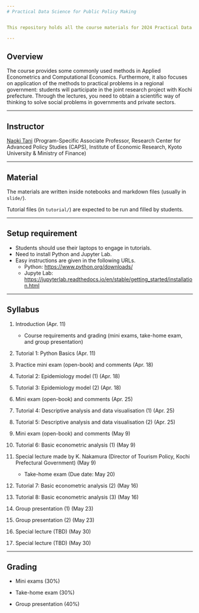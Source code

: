 ```yaml
---
# Practical Data Science for Public Policy Making


This repository holds all the course materials for 2024 Practical Data Science for Public Policy Making in Kyoto University.

---
```

## Overview

The course provides some commonly used methods in Applied Econometrics and Computational Economics.
Furthermore, it also focuses on application of the methods to practical problems in a regional government: students will participate in the joint research project with Kochi prefecture.
Through the lectures, you need to obtain a scientific way of thinking to solve social problems in governments and private sectors.

---
## Instructor

[Naoki Tani](https://naoki-tani.github.io/) (Program-Specific Associate Professor, Research Center for Advanced Policy Studies (CAPS), Institute of Economic Research, Kyoto University & Ministry of Finance)

---
## Material

The materials are written inside notebooks and markdown files (usually in `slide/`).

Tutorial files (in `tutorial/`) are expected to be run and filled by students.

---
## Setup requirement

- Students should use their laptops to engage in tutorials.
- Need to install Python and Jupyter Lab.
- Easy instructions are given in the following URLs.
  - Python: https://www.python.org/downloads/
  - Jupyte Lab: https://jupyterlab.readthedocs.io/en/stable/getting_started/installation.html

---
## Syllabus

1. Introduction (Apr. 11)
    - Course requirements and grading (mini exams, take-home exam, and group presentation)
    
2. Tutorial 1: Python Basics (Apr. 11)

3. Practice mini exam (open-book) and comments (Apr. 18)

4. Tutorial 2: Epidemiology model (1) (Apr. 18)  

5. Tutorial 3: Epidemiology model (2) (Apr. 18) 

6. Mini exam (open-book) and comments (Apr. 25)

7. Tutorial 4: Descriptive analysis and data visualisation (1) (Apr. 25) 

8. Tutorial 5: Descriptive analysis and data visualisation (2) (Apr. 25)

9. Mini exam (open-book) and comments (May 9) 

10. Tutorial 6: Basic econometric analysis (1) (May 9)

11. Special lecture made by K. Nakamura (Director of Tourism Policy, Kochi Prefectural Government) (May 9) 
    - Take-home exam (Due date: May 20)

12. Tutorial 7: Basic econometric analysis (2) (May 16)

13. Tutorial 8: Basic econometric analysis (3) (May 16)
    
14. Group presentation (1) (May 23)

15. Group presentation (2) (May 23)

16. Special lecture (TBD) (May 30)

17. Special lecture (TBD) (May 30)
 

---
## Grading

- Mini exams (30%)

- Take-home exam (30%)

- Group presentation (40%)
